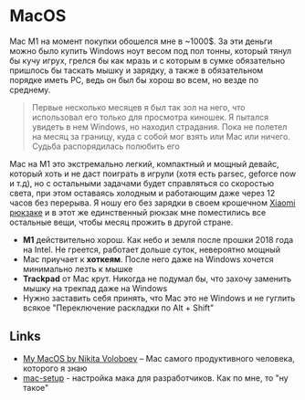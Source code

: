 # MacOS

Mac M1 на момент покупки обошелся мне в ~1000$. За эти деньги можно было купить Windows ноут весом под пол тонны, который тянул бы кучу игрух, грелся бы как мразь и с которым в сумке обязательно пришлось бы таскать мышку и зарядку, а также в обязательном порядке иметь PC, ведь он был бы хорош во всем, но везде по среднему.

> Первые несколько месяцев я был так зол на него, что использовал его только для просмотра киношек. Я пытался увидеть в нем Windows, но находил страдания. Пока не полетел на месяц за границу, куда с собой мог взять или Mac или ничего. Судьба распорядилась полюбить его

Mac на M1 это экстремально легкий, компактный и мощный девайс, который хоть и не даст поиграть в игрули (хотя есть parsec, geforce now и т.д), но с остальными задачами будет справляться со скоростью света, при этом оставаясь холодным и работающим даже через 12 часов без перерыва. Я ношу его без зарядки в своем крошечном [Xiaomi рюкзаке](https://i.imgur.com/3ixkgWe.jpg) и в этот же единственный рюкзак мне поместились все остальные вещи, чтобы месяц прожить в другой стране.

- **M1** действительно хорош. Как небо и земля после прошки 2018 года на Intel. Не греется, работает дольше суток, невероятно мощный
- Mac приучает к **хоткеям**. После него даже на Windows хочется минимально лезть к мышке
- **Trackpad** от Mac крут. Никогда не подумал бы, что захочу заменить мышку на трекпад даже на Windows
- Нужно заставить себя принять, что Mac это не Windows и не гуглить всякое "Переключение раскладки по Alt + Shift"

## Links

- [My MacOS by Nikita Voloboev](https://github.com/nikitavoloboev/my-mac-os) – Mac самого продуктивного человека, которого я знаю
- [mac-setup](https://github.com/sb2nov/mac-setup) - настройка мака для разработчиков. Как по мне, то "ну такое"
